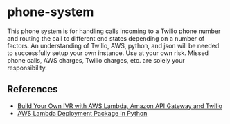 # phone-system
This phone system is for handling calls incoming to a Twilio phone number and routing the call to different end states depending on a number of factors.  An understanding of Twilio, AWS, python, and json will be needed to successfully setup your own instance.  Use at your own risk.  Missed phone calls, AWS charges, Twilio charges, etc. are solely your responsibility. 

## References
* [Build Your Own IVR with AWS Lambda, Amazon API Gateway and Twilio](https://www.twilio.com/blog/2015/09/build-your-own-ivr-with-aws-lambda-amazon-api-gateway-and-twilio.html)
* [AWS Lambda Deployment Package in Python](https://docs.aws.amazon.com/lambda/latest/dg/lambda-python-how-to-create-deployment-package.html)
